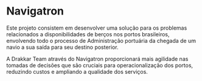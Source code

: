 # Navigatron

Este projeto consistem em desenvolver uma solução para os problemas relacionados a disponibilidades de berços nos portos brasileiros, envolvendo todo o processo de Administração portuária da chegada de um navio a sua saída para seu destino posterior.

A Drakkar Team através do Navigatron proporcionará mais agilidade nas tomadas de decisões que são cruciais para operacionalização dos portos, reduzindo custos e ampliando a qualidade dos serviços.
